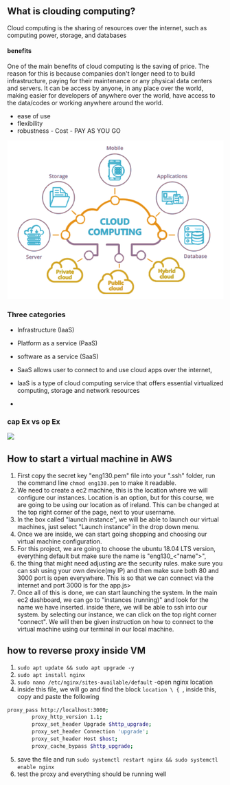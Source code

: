 ## What is clouding computing?
Cloud computing is the sharing of resources over the internet, such as computing power, storage, and databases
#### benefits
One of the main benefits of cloud computing is the saving of price. The reason for this is because companies don't longer need to to build infrastructure, paying for their maintenance or any physical data centers and servers. It can be access by anyone, in any place over the world, making easier for developers of anywhere over the world, have access to the data/codes or working anywhere around the world.
- ease of use
- flexibility 
- robustness - Cost - PAY AS YOU GO
<img src="./images/benefits.png" />

### Three categories
- Infrastructure (IaaS) 
- Platform as a service (PaaS)
- software as a service (SaaS)
 
- SaaS allows user to connect to and use cloud apps over the internet,
- IaaS is a type of cloud computing service that offers essential virtualized computing, storage and network resources
- 
### cap Ex vs op Ex

<img src="https://www.suneratech.com/wp-content/uploads/2020/02/capex-opex-877x1024.png"/>

## How to start a virtual machine in AWS

1. First copy the secret key "eng130.pem" file into your ".ssh" folder, run the command line `chmod eng130.pem` to make it readable.
2. We need to create a ec2 machine, this is the location where we will configure our instances. Location is an option, but for this course, we are going to be using our location as of ireland. This can be changed at the top right corner of the page, next to your username.
3. In the box called "launch instance", we will be able to launch our virtual machines, just select "Launch instance" in the drop down menu. 
4. Once we are inside, we can start going shopping and choosing our virtual machine configuration.
5.  For this project, we are going to choose the ubuntu 18.04 LTS version, everything default but make sure the name is "eng130_<"name">",
6. the thing that might need adjusting are the security rules. make sure you can ssh using your own device(my IP) and then make sure both 80 and 3000 port is open everywhere. This is so that we can connect via the internet and port 3000 is for the app.js>
7. Once all of this is done, we can start launching the system. In the main ec2 dashboard, we can go to "instances (running)" and look for the name we have inserted. inside there, we will be able to ssh into our system. by selecting our instance, we can click on the top right corner "connect". We will then be given instruction on how to connect to the virtual machine using our terminal in our local machine.
## how to reverse proxy inside VM
1. `sudo apt update && sudo apt upgrade -y`
2. `sudo apt install nginx` 
3. `sudo nano /etc/nginx/sites-available/default` -open nginx location
4. inside this file, we will go and find the block `location \ { `, inside this, copy and paste the following
```bash
proxy_pass http://localhost:3000;
        proxy_http_version 1.1;
        proxy_set_header Upgrade $http_upgrade;
        proxy_set_header Connection 'upgrade';
        proxy_set_header Host $host;
        proxy_cache_bypass $http_upgrade;
```
5. save the file and run `sudo systemctl restart nginx && sudo systemctl enable nginx`
6. test the proxy and everything should be running well